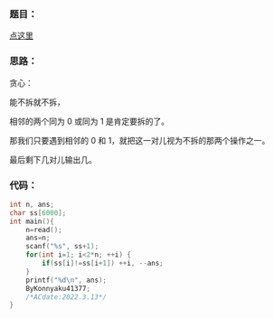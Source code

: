 ### 题目：
[点这里](https://www.luogu.com.cn/problem/AT1578)
### 思路：
贪心：

能不拆就不拆，

相邻的两个同为 $0$ 或同为 $1$ 是肯定要拆的了。

那我们只要遇到相邻的 $0$ 和 $1$，就把这一对儿视为不拆的那两个操作之一。

最后剩下几对儿输出几。

### 代码：
```c
int n, ans;
char ss[6000];
int main(){
	n=read();
	ans=n;
	scanf("%s", ss+1);
	for(int i=1; i<2*n; ++i) {
		if(ss[i]!=ss[i+1]) ++i, --ans;
	}
	printf("%d\n", ans);
	ByKonnyaku41377;
	/*ACdate:2022.3.13*/
}
```